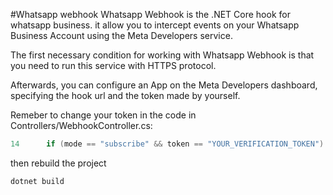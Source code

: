 #Whatsapp webhook
Whatsapp Webhook is the .NET Core hook for whatsapp business. it allow you to intercept events on your Whatsapp Business Account using the Meta Developers service.


The first necessary condition for working with Whatsapp Webhook is that you need to run this service with HTTPS protocol.

Afterwards, you can configure an App on the Meta Developers dashboard, specifying the hook url and the token made by yourself.

Remeber to change your token in the code in Controllers/WebhookController.cs:
```csharp
14      if (mode == "subscribe" && token == "YOUR_VERIFICATION_TOKEN")
```

then rebuild the project
```powershell
dotnet build
```